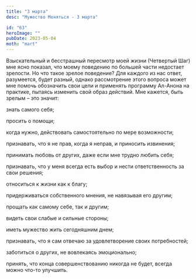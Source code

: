 ```yaml
---
title: "3 марта"
desc: "Мужество Меняться - 3 марта"

id: "63"
heroImage: ""
pubDate: 2023-05-04
moth: "mart"
---
```


Взыскательный и бесстрашный пересмотр моей жизни (Четвертый Шаг) мне ясно
показал, что моему поведению по большей части недостает зрелости. Но что такое
зрелое поведение? Для каждого из нас ответ, разумеется, будет разный, однако
рассмотрение этого вопроса может мне помочь обозначить свои цели и применять
программу Ал-Анона на практике, пытаясь изменить свой образ действий. Мне
кажется, быть зрелым – это значит:

знать самого себя;

просить о помощи;

когда нужно, действовать самостоятельно по мере возможности;

признавать, что я не прав, когда я неправ, и приносить извинения;

принимать любовь от других, даже если мне трудно любить себя;

признавать, что у меня всегда есть выбор и нести ответственность за свои
решения;

относиться к жизни как к благу;

придерживаться собственного мнения, не навязывая его другим;

прощать как самому себе, так и другим;

видеть свои слабые и сильные стороны;

иметь мужество жить сегодняшним днем;

признавать, что я сам отвечаю за удовлетворение своих потребностей;

заботиться о других, не вовлекаясь эмоционально;

принять, что конца совершенствованию никогда не будет, всегда можно что-то
улучшить.
